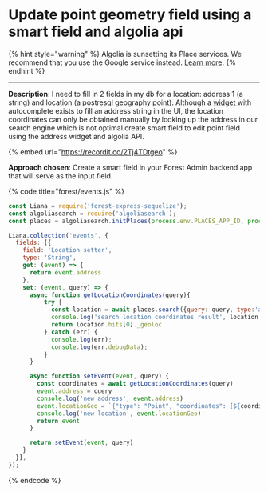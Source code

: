 # Update point geometry field using a smart field and algolia api

{% hint style="warning" %}
Algolia is sunsetting its Place services. We recommend that you use the Google service instead. [Learn more](https://www.algolia.com/blog/product/sunsetting-our-places-feature/).
{% endhint %}

****

**Description**: I need to fill in 2 fields in my db for a location: address 1 (a string) and location (a postresql geography point). Although a [widget ](https://docs.forestadmin.com/user-guide/collections/customize-your-fields/edit-widgets)with autocomplete exists to fill an address string in the UI, the location coordinates can only be obtained manually by looking up the address in our search engine which is not optimal.create smart field to edit point field using the address widget and algolia API.

{% embed url="https://recordit.co/2Tj4TDtgeo" %}

**Approach chosen**: Create a smart field in your Forest Admin backend app that will serve as the input field.

{% code title="forest/events.js" %}
```javascript
const Liana = require('forest-express-sequelize');
const algoliasearch = require('algoliasearch');
const places = algoliasearch.initPlaces(process.env.PLACES_APP_ID, process.env.PLACES_API_KEY);

Liana.collection('events', {
  fields: [{
    field: 'Location setter',
    type: 'String',
    get: (event) => {
      return event.address
    },
    set: (event, query) => {
      async function getLocationCoordinates(query){
          try {
            const location = await places.search({query: query, type:'address'});
            console.log('search location coordinates result', location.hits[0]._geoloc);
            return location.hits[0]._geoloc
          } catch (err) {
            console.log(err);
            console.log(err.debugData);
          }
      }

      async function setEvent(event, query) {
        const coordinates = await getLocationCoordinates(query)
        event.address = query
        console.log('new address', event.address)
        event.locationGeo = `{"type": "Point", "coordinates": [${coordinates.lat}, ${coordinates.lng}]}`
        console.log('new location', event.locationGeo)
        return event
      }

      return setEvent(event, query)
    }
  }],
});
```
{% endcode %}
